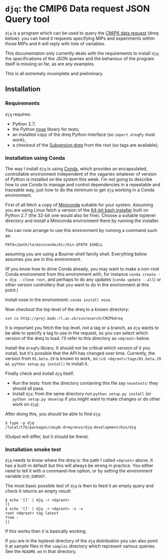 # `djq`: the CMIP6 Data request JSON Query tool
`djq` is a program which can be used to query the [CMIP6 data request](w3id.org/cmip6dr)  (dreq below): you can hand it requests specifying MIPs and experiments within those MIPs and it will reply with lists of variables.

This documentaton only currently deals with the requirements to install `djq`: the specifications of the JSON queries and the behaviour of the program itself is missing so far, as are any examples.

This is all extremely incomplete and preliminary.

## Installation
### Requirements
`djq` requires:

* Python 2.7;
* the Python [nose](https://pypi.python.org/pypi/nose) library for tests;
* an installed copy of the dreq Python interface (so `import dreqPy` must work);
* a checkout of the [Subversion dreq](http://proj.badc.rl.ac.uk/svn/exarch/CMIP6dreq/) from the root (so tags are available);

### Installation using Conda
The way I install `djq` is using [Conda](http://conda.pydata.org/), which provides an encapsulated, controllable environment independent of the vagaries whatever of version of Python is installed on the system this week.  I'm not going to describe how to use Conda to manage and control dependencies in a repeatable and traceable way, just how to do the minimum to get `djq` working in a Conda environment.

First of all fetch a copy of [Miniconda](http://conda.pydata.org/miniconda.html) suitable for your system.  Assuming you are using Linux fetch a version of the [64-bit bash installer](https://repo.continuum.io/miniconda/Miniconda2-latest-Linux-x86_64.sh) built on Python 2.7 (the 32-bit one would also be fine).  Choose a suitable toplevel directory and install a Miniconda environment there by running the installer.

You can now arrange to use this environment by running a command such as:

	PATH=/path/to/miniconda/dir/bin:$PATH $SHELL

assuming you are using a Bourne-shell family shell.  Everything below assumes you are in this environment.

(If you know how to drive Conda already, you may want to make a non-root Conda environment from this environment with, for instance `conda create -n djq --clone root`, and perhaps to do any updates (`conda update --all`) or other version controllery that you want to do in the environment at this point.)

Install nose in the environment: `conda install nose`.

Now checkout the top level of the dreq to a known directory:

	svn co http://proj.badc.rl.ac.uk/svn/exarch/CMIP6dreq

It is important you fetch the top level, *not* a tag or a branch, as `djq` wants to be able to specify a tag to use in the request, so you can select which version of the dreq to load.  I'll refer to this directory as `<dqroot>` below.

Install the `dreqPy` library.  It should not be critical which version of it you install, but it's possible that the API has changed over time.  Currently, the version from `01.beta.29` is known to work, so `(cd <dqroot>/tags/01.beta.29 && python setup.py install)` to install it.

Finally check and install `djq` itself.

* Run the tests: from the directory containing this file say `nosetests`: they should all pass.
* Install `djq`: from the same directory run `python setup.py install` (or `python setup.py develop` if you might want to make changes or do other work on `djq`).

After doing this, you should be able to find `djq`:

	$ type -p djq
	/local/tfb/packages/cmip6-dreq/envs/djq-development/bin/djq

(Output will differ, but it should be there).

### Installation smoke test
`djq` needs to know where the dreq is: the path I called `<dqroot>` above.  It has a built-in default but this will always be wrong in practice.  You either need to tell it with a command-line option, or by setting the environment variable `DJQ_DQROOT`.

The most basic possible test of `djq` is then to feed it an empty query and check it returns an empty result:

	$ echo '[]' | djq -r <dqroot>
	[]
	$ echo '[]' | djq -r <dqroot> -v -v
	root <dqroot> tag latest
	from -
	[]

If this works then it is basically working.

If you are in the toplevel directory of the `djq` distribution you can also point it at sample files in the `samples` directory which represent various queries.  See the `README.md` in that directory.